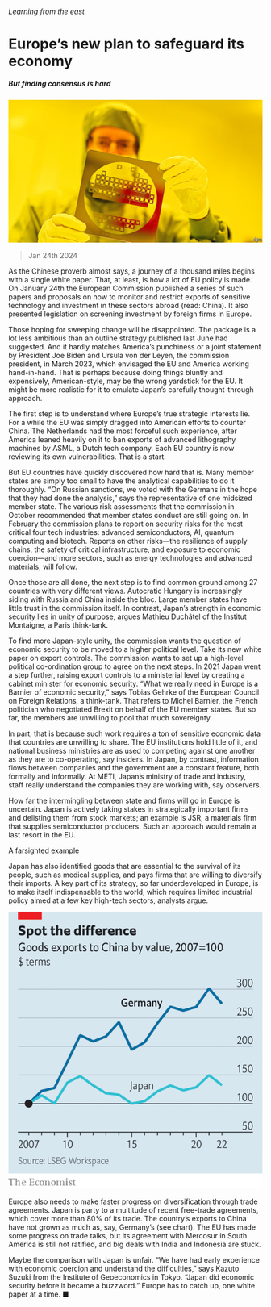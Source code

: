 ###### Learning from the east

# Europe’s new plan to safeguard its economy 

##### But finding consensus is hard 

![image](images/20240127_EUP002.jpg) 

> Jan 24th 2024 

As the Chinese proverb almost says, a journey of a thousand miles begins with a single white paper. That, at least, is how a lot of EU policy is made. On January 24th the European Commission published a series of such papers and proposals on how to monitor and restrict exports of sensitive technology and investment in these sectors abroad (read: China). It also presented legislation on screening investment by foreign firms in Europe. 

Those hoping for sweeping change will be disappointed. The package is a lot less ambitious than an outline strategy published last June had suggested. And it hardly matches America’s punchiness or a joint statement by President Joe Biden and Ursula von der Leyen, the commission president, in March 2023, which envisaged the EU and America working hand-in-hand. That is perhaps because doing things bluntly and expensively, American-style, may be the wrong yardstick for the EU. It might be more realistic for it to emulate Japan’s carefully thought-through approach. 

The first step is to understand where Europe’s true strategic interests lie. For a while the EU was simply dragged into American efforts to counter China. The Netherlands had the most forceful such experience, after America leaned heavily on it to ban exports of advanced lithography machines by ASML, a Dutch tech company. Each EU country is now reviewing its own vulnerabilities. That is a start.

But EU countries have quickly discovered how hard that is. Many member states are simply too small to have the analytical capabilities to do it thoroughly. “On Russian sanctions, we voted with the Germans in the hope that they had done the analysis,” says the representative of one midsized member state. The various risk assessments that the commission in October recommended that member states conduct are still going on. In February the commission plans to report on security risks for the most critical four tech industries: advanced semiconductors, AI, quantum computing and biotech. Reports on other risks—the resilience of supply chains, the safety of critical infrastructure, and exposure to economic coercion—and more sectors, such as energy technologies and advanced materials, will follow.

Once those are all done, the next step is to find common ground among 27 countries with very different views. Autocratic Hungary is increasingly siding with Russia and China inside the bloc. Large member states have little trust in the commission itself. In contrast, Japan’s strength in economic security lies in unity of purpose, argues Mathieu Duchâtel of the Institut Montaigne, a Paris think-tank. 

To find more Japan-style unity, the commission wants the question of economic security to be moved to a higher political level. Take its new white paper on export controls. The commission wants to set up a high-level political co-ordination group to agree on the next steps. In 2021 Japan went a step further, raising export controls to a ministerial level by creating a cabinet minister for economic security. “What we really need in Europe is a Barnier of economic security,” says Tobias Gehrke of the European Council on Foreign Relations, a think-tank. That refers to Michel Barnier, the French politician who negotiated Brexit on behalf of the EU member states. But so far, the members are unwilling to pool that much sovereignty. 

In part, that is because such work requires a ton of sensitive economic data that countries are unwilling to share. The EU institutions hold little of it, and national business ministries are as used to competing against one another as they are to co-operating, say insiders. In Japan, by contrast, information flows between companies and the government are a constant feature, both formally and informally. At METI, Japan’s ministry of trade and industry, staff really understand the companies they are working with, say observers. 

How far the intermingling between state and firms will go in Europe is uncertain. Japan is actively taking stakes in strategically important firms and delisting them from stock markets; an example is JSR, a materials firm that supplies semiconductor producers. Such an approach would remain a last resort in the EU. 

A farsighted example

Japan has also identified goods that are essential to the survival of its people, such as medical supplies, and pays firms that are willing to diversify their imports. A key part of its strategy, so far underdeveloped in Europe, is to make itself indispensable to the world, which requires limited industrial policy aimed at a few key high-tech sectors, analysts argue.

![image](images/20240127_EUC194.png) 


Europe also needs to make faster progress on diversification through trade agreements. Japan is party to a multitude of recent free-trade agreements, which cover more than 80% of its trade. The country’s exports to China have not grown as much as, say, Germany’s (see chart). The EU has made some progress on trade talks, but its agreement with Mercosur in South America is still not ratified, and big deals with India and Indonesia are stuck. 

Maybe the comparison with Japan is unfair. “We have had early experience with economic coercion and understand the difficulties,” says Kazuto Suzuki from the Institute of Geoeconomics in Tokyo. “Japan did economic security before it became a buzzword.” Europe has to catch up, one white paper at a time. ■


